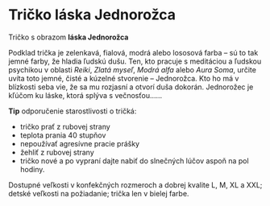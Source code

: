 Tričko láska Jednorožca
=======================

Tričko s obrazom **láska Jednorožca**

Podklad trička je zelenkavá, fialová, modrá alebo lososová farba – sú to tak
jemné farby, že hladia ľudskú dušu. Ten, kto pracuje s meditáciou a ľudskou
psychikou v oblasti *Reiki*, *Zlatá myseľ*, *Modrá alfa* alebo *Aura Soma*,
určite uvíta toto jemné, čisté a kúzelné stvorenie – Jednorožca. Kto ho má v
blízkosti seba vie, že sa mu rozjasní a otvorí duša dokorán. Jednorožec je
kľúčom ku láske, ktorá splýva s večnosťou……

**Tip** odporučenie starostlivosti o tričká:

* tričko prať z rubovej strany
* teplota prania 40 stupňov
* nepoužívať agresívne pracie prášky
* žehliť z rubovej strany
* tričko nové a po vypraní dajte nabiť do slnečných lúčov aspoň na pol hodiny.

Dostupné veľkosti v konfekčných rozmeroch a dobrej kvalite L, M, XL a XXL;
detské veľkosti na požiadanie; trička len v bielej farbe.

